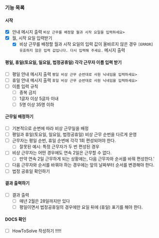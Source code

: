 ### 기능 목록

#### 시작
- [x] 안내 메시지 출력 `비상 근무를 배정할 월과 시작 요일을 입력하세요>`
- [x] 월, 시작 요일 입력받기
  - [x] 비상 근무를 배정할 월과 시작 요일의 입력 값이 올바르지 않은 경우
    `[ERROR] 유효하지 않은 입력 값입니다. 다시 입력해 주세요.` 메시지 출력

#### 평일, 휴일(토요일, 일요일, 법정공휴일)  각각 근무자 이름 입력 받기

- [ ] 평일 안내 메시지 출력 `평일 비상 근무 순번대로 사원 닉네임을 입력하세요>`
- [ ] 휴일 안내 메시지 출력 `휴일 비상 근무 순번대로 사원 닉네임을 입력하세요>`
- [ ] 이름 입력 규칙
    - [ ] 중복 금지
    - [ ] 1글자 이상 5글자 이내
    - [ ] 5명 이상 35명 이하

#### 근무일 배정하기

- [ ] 기본적으로 순번에 따라 비상 근무일을 배정
- [ ] 평일과 휴일(토요일, 일요일, 법정공휴일) 비상 근무 순번을 다르게 운영
- [ ] 근무자는 평일 순번, 휴일 순번에 각각 1회 편성되어야 한다.
  - [ ] 잘못된 예시: 특정 근무자가 두 번 편성된 경우
- [ ] 비상 근무자는 어떤 경우에도 연속 2일은 근무할 수 없다.
  - [ ] 만약 연속 2일 근무하게 되는 상황에는, 다음 근무자와 순서를 바꿔 편성한다.'
- [ ] 다음 근무자와 순서를 바꿔야 하는 경우에는 앞의 날짜부터 순서를 변경해야 한다.
- [ ] 법정 공휴일 확인하기

#### 결과 출력하기

- [ ] 결과 출력
  - [ ] 매년 2월은 28일까지만 있다
  - [ ] 평일이면서 법정공휴일의 경우에만 요일 뒤에 (휴일) 표기를 해야 한다.

#### DOCS 확인
- [ ] HowToSolve 작성하기 !!!!!
